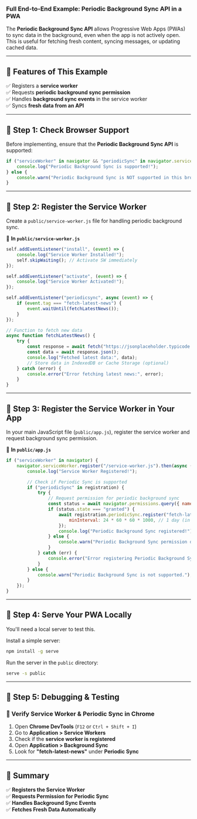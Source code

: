 ### **Full End-to-End Example: Periodic Background Sync API in a PWA**

The **Periodic Background Sync API** allows Progressive Web Apps (PWAs) to sync data in the background, even when the app is not actively open. This is useful for fetching fresh content, syncing messages, or updating cached data.

---

## **🔹 Features of This Example**

✅ Registers a **service worker**  
✅ Requests **periodic background sync permission**  
✅ Handles **background sync events** in the service worker  
✅ Syncs **fresh data from an API**

---

## **📌 Step 1: Check Browser Support**

Before implementing, ensure that the **Periodic Background Sync API** is supported:

```javascript
if ("serviceWorker" in navigator && "periodicSync" in navigator.serviceWorker) {
    console.log("Periodic Background Sync is supported!");
} else {
    console.warn("Periodic Background Sync is NOT supported in this browser.");
}
```

---

## **📌 Step 2: Register the Service Worker**

Create a `public/service-worker.js` file for handling periodic background sync.

📌 **In `public/service-worker.js`**

```javascript
self.addEventListener("install", (event) => {
    console.log("Service Worker Installed!");
    self.skipWaiting(); // Activate SW immediately
});

self.addEventListener("activate", (event) => {
    console.log("Service Worker Activated!");
});

self.addEventListener("periodicsync", async (event) => {
    if (event.tag === "fetch-latest-news") {
        event.waitUntil(fetchLatestNews());
    }
});

// Function to fetch new data
async function fetchLatestNews() {
    try {
        const response = await fetch("https://jsonplaceholder.typicode.com/posts");
        const data = await response.json();
        console.log("Fetched latest data:", data);
        // Store data in IndexedDB or Cache Storage (optional)
    } catch (error) {
        console.error("Error fetching latest news:", error);
    }
}
```

---

## **📌 Step 3: Register the Service Worker in Your App**

In your main JavaScript file (`public/app.js`), register the service worker and request background sync permission.

📌 **In `public/app.js`**

```javascript
if ("serviceWorker" in navigator) {
    navigator.serviceWorker.register("/service-worker.js").then(async (registration) => {
        console.log("Service Worker Registered!");

        // Check if Periodic Sync is supported
        if ("periodicSync" in registration) {
            try {
                // Request permission for periodic background sync
                const status = await navigator.permissions.query({ name: "periodic-background-sync" });
                if (status.state === "granted") {
                    await registration.periodicSync.register("fetch-latest-news", {
                        minInterval: 24 * 60 * 60 * 1000, // 1 day (in milliseconds)
                    });
                    console.log("Periodic Background Sync registered!");
                } else {
                    console.warn("Periodic Background Sync permission denied.");
                }
            } catch (err) {
                console.error("Error registering Periodic Background Sync:", err);
            }
        } else {
            console.warn("Periodic Background Sync is not supported.");
        }
    });
}
```

---

## **📌 Step 4: Serve Your PWA Locally**

You'll need a local server to test this.

Install a simple server:

```sh
npm install -g serve
```

Run the server in the `public` directory:

```sh
serve -s public
```

---

## **📌 Step 5: Debugging & Testing**

### **🔹 Verify Service Worker & Periodic Sync in Chrome**

1. Open **Chrome DevTools** (`F12` or `Ctrl + Shift + I`)
2. Go to **Application > Service Workers**
3. Check if the **service worker is registered**
4. Open **Application > Background Sync**
5. Look for **"fetch-latest-news"** under **Periodic Sync**

---

## **🚀 Summary**

✅ **Registers the Service Worker**  
✅ **Requests Permission for Periodic Sync**  
✅ **Handles Background Sync Events**  
✅ **Fetches Fresh Data Automatically**
